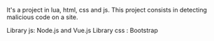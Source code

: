 It's a project in lua, html, css and js. This project consists in detecting malicious code on a site.

Library js: Node.js and Vue.js
Library css : Bootstrap
